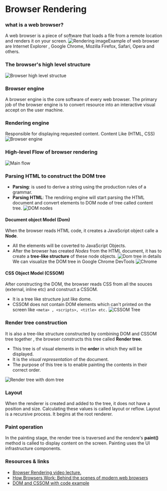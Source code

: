 # Browser Rendering
### what is a web browser?

A web browser is a piece of software that loads a file from a remote location and renders it on your screen.
![Rendering image ](https://miro.medium.com/max/4848/1*uY2K9BXnJ-uP4X9vAPvfDg.png)Example of web browser are Internet Explorer , Google Chrome, Mozilla Firefox, Safari, Opera and others.
### The browser's high level structure 
![Browser high level structue](https://www.html5rocks.com/en/tutorials/internals/howbrowserswork/layers.png)

### Browser engine
A browser engine is the core software of every web browser. The primary job of the browser engine is to convert resource into an interactive visual accept on the user machine.

###  Rendering engine 
Responsible for displaying requested content. Content Like (HTML, CSS) 
![Browser engine](https://sreejithav.files.wordpress.com/2013/05/bengines.png)
### High-level Flow of browser rendering
![Main flow](https://www.html5rocks.com/en/tutorials/internals/howbrowserswork/flow.png)
###  Parsing HTML to construct the DOM tree
* __Parsing__: is used to derive a string using the production rules of a grammar. 
* __Parsing HTML__:  The rendiring engine will start parsing the HTML document and convert elements to DOM node of tree called content tree. 
![DOM nodes](https://www.html5rocks.com/en/tutorials/internals/howbrowserswork/image015.png)

#### Document object Model (Dom)
When the browser reads HTML code, it creates a JavaScript object calle a __Node__.
* All the elements will be coverted to JavaScript Objects.
* After the browser has created _Nodes_ from the HTML document, it has to create a __tree-like structure__ of these node objects.
![Dom tree in details](https://miro.medium.com/max/1040/1*YSA8lCfCVPn3d6GWAVokrA.png)
We can visualize the DOM tree in Google Chrome DevTools
![Chrome](https://miro.medium.com/max/700/1*Uo2wfq060OMSLyTTCm2zFw.png)
 #### CSS Object Model (CSSOM)
 After constructing the DOM, the browser reads CSS from all the souces (external, inline etc) and construct a CSSOM.
 * It is a tree like structure just like dome.
 * CSSOM does not contain DOM elements which can't printed on the screen like 
 ``` <meta> , <scripts>, <title> etc. ```
 ![CSSOM Tree](https://miro.medium.com/max/357/1*DJg1yRx-AzkZposWbJKcaA.png)
### Render tree construction

It is also a tree-like structure constructed by combining DOM and CSSOM tree together , the browser constructs this tree called __Render tree__.
* This tree is of visual elements in the __order__ in which they will be displayed.
* It is the _visual representation_ of the document.
* The purpose of this tree is to enable painting the contents in their correct order.
 
![Render tree with dom tree](https://miro.medium.com/max/7602/1*8HnhiojSoPaJAWkruPhDwA.png)
### Layout 
When the renderer is created and added to the tree, it does not have a position and size. Calculating these values is called layout or reflow.
Layout is a recursive process. It begins at the root renderer.

### Paint operation 
In the painting stage, the render tree is traversed and the rendere's __paint()__ method is called to display content on the screen. 
Painting uses the UI infrastructure components.
### Resources & links 
* [Browser Rendering video lecture.](https://www.youtube.com/watch?v=SmE4OwHztCc&t=1477s)
* [How Browsers Work: Behind the scenes of modern web browsers](https://www.html5rocks.com/en/tutorials/internals/howbrowserswork/#Introduction)
* [DOM and CSSOM with code example](https://medium.com/jspoint/how-the-browser-renders-a-web-page-dom-cssom-and-rendering-df10531c9969)
